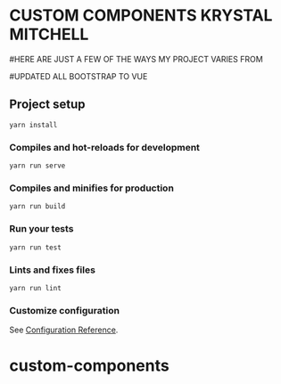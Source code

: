 # CUSTOM COMPONENTS KRYSTAL MITCHELL

#HERE ARE JUST A FEW OF THE WAYS MY PROJECT VARIES FROM 

#UPDATED ALL BOOTSTRAP TO VUE





## Project setup
```
yarn install
```

### Compiles and hot-reloads for development
```
yarn run serve
```

### Compiles and minifies for production
```
yarn run build
```

### Run your tests
```
yarn run test
```

### Lints and fixes files
```
yarn run lint
```

### Customize configuration
See [Configuration Reference](https://cli.vuejs.org/config/).
# custom-components
